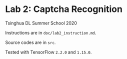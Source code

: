 Lab 2: Captcha Recognition
===
Tsinghua DL Summer School 2020 

Instructions are in `doc/lab2_instruction.md`.

Source codes are in `src`.

Tested with TensorFlow `2.2.0` and `1.15.0`.
